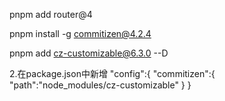 pnpm  add router@4

<!-- git提交代码规范 -->
pnpm  install  -g commitizen@4.2.4

pnpm  add cz-customizable@6.3.0  --D

2.在package.json中新增
"config":{
    "commitizen":{
        "path":"node_modules/cz-customizable"
    }
}